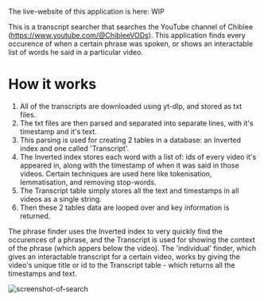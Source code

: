 The live-website of this application is here: WIP

This is a transcript searcher that searches the YouTube channel of Chiblee (https://www.youtube.com/@ChibleeVODs).
This application finds every occurence of when a certain phrase was spoken, or shows an interactable list of words he said in a particular video.


# How it works
1. All of the transcripts are downloaded using yt-dlp, and stored as txt files.
2. The txt files are then parsed and separated into separate lines, with it's timestamp and it's text.
3. This parsing is used for creating 2 tables in a database: an Inverted index and one called 'Transcript'.
4. The Inverted index stores each word with a list of: ids of every video it's appeared in, along with the timestamp of when it was said in those videos.
   Certain techniques are used here like tokenisation, lemmatisation, and removing stop-words.
6. The Transcript table simply stores all the text and timestamps in all videos as a single string.
7. Then these 2 tables data are looped over and key information is returned.

The phrase finder uses the Inverted index to very quickly find the occurences of a phrase, and the Transcript is used for showing the context of the phrase (which appers below the video).
The 'individual' finder, which gives an interactable transcript for a certain video, works by giving the video's unique title or id to the Transcript table - which returns all the timestamps and text.

![screenshot-of-search](https://github.com/freak-out-and-give-in/chiblee-transcript-searcher/assets/137592545/5a62a834-b5cc-4ee2-b2a9-99015ab0d8d8)
